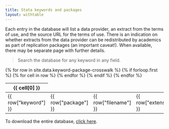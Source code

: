 ```yaml
---
title: Stata keywords and packages
layout: withtable
---
```

Each entry in the database will list a data provider, an extract from the terms of use, and the source URL for the terms of use. There is an indication on whether extracts from the data provider can be redistributed by academics as part of replication packages (an important caveat!). When available, there may be separate page with further details.

> Search the database for any keyword in any field.


<table class="display">
  {% for row in site.data.keyword-package-crosswalk %}
    {% if forloop.first %}
    <thead>
    <tr>
      {% for cell in row %}
        <th>{{ cell[0] }}</th>
      {% endfor %}
    </tr>
    </thead>
    {% endif %}

  <!-- manually constructing table -->
  <!-- keyword,package,filename,extension -->
  <tr>
    <td> {{ row["keyword"] }} </td>
    <td> {{ row["package"] }} </td>
    <td> {{ row["filename"] }} </td>
    <td> {{ row["extension"] }} </td>
  </tr>
  {% endfor %}
</table>



To download the entire database, [click here](https://raw.githubusercontent.com/social-science-data-editors/reference/main/_data/termsofuse.csv).